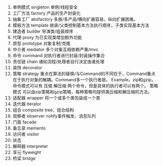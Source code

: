 1. 单例模式 singleton 单例/线程安全
2. 工厂方法 factory 产品的生产封装化
3. 抽象工厂 absfactory 多族/多产品/横向扩展容易，纵向扩展困难。
4. 模板方法 template 继承/父类控制基本方法执行顺序，子类实现基本方法
5. 建造者   builder 导演类/组装顺序
6. 代理     proxy 为已实现类增加额外功能
7. 原型     prototype 对象复制/克隆
8. 中介者   mediator 多个对象互相依赖严重/mvc
9. 命令     command 对执行者进行封装/封装操作集合
10. 责任链  chain 诸如流程/处理者自行决定由谁处理
11. 装饰    decorator
12. 策略    strategy 重点在算法的替换/与Command的不同在于，Command重点在于执行对象的解耦。Command多一个执行者层。
Example。zip和gzip，命令模式可以有 压缩 解压缩 两个命令，但是具体的执行者可以有两个。
策略模式 可以由zip策略和gzip策略，每种策略均提供类压缩和解压缩的方法。
13. 适配器  wrapper 将一个或多个类包装成一个类
14. 迭代器  iterator
15. 组合    composite tree、组合结构
16. 观察者  observer notify事件触发、消息队列
17. 门面    facade
18. 备忘录  memento
19. 访问者  visitor
20. 状态    
21. 解释器  interpreter
22. 享元    flyweight
23. 桥梁    bridge